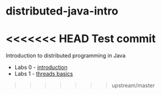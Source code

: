 distributed-java-intro
======================

<<<<<<< HEAD
Test commit
=======
Introduction to distributed programming in Java

- Labs 0 - [introduction](0-introduction/README.md)
- Labs 1 - [threads basics](1-threads-basics/README.md)
>>>>>>> upstream/master
